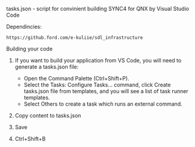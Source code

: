 tasks.json - script for convinient building SYNC4 for QNX by Visual Studio Code

Dependincies:

    https://github.ford.com/e-kuliie/sdl_infrastructure


Building your code

1. If you want to build your application from VS Code, you will need to generate a tasks.json file:
    * Open the Command Palette (Ctrl+Shift+P).
    * Select the Tasks: Configure Tasks... command, click Create tasks.json file from templates, and you will see a list of task runner templates.
    * Select Others to create a task which runs an external command.

2. Copy content to tasks.json
3. Save
4. Ctrl+Shift+B
